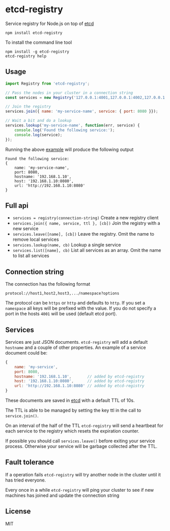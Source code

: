 # etcd-registry

Service registry for Node.js on top of [etcd](https://github.com/coreos/etcd)

	npm install etcd-registry

To install the command line tool

	npm install -g etcd-registry
	etcd-registry help

## Usage

``` js
import Registry from 'etcd-registry';

// Pass the nodes in your cluster in a connection string
const services = new Registry('127.0.0.1:4001,127.0.0.1:4002,127.0.0.1:4003');

// Join the registry
services.join({ name: 'my-service-name', service: { port: 8080 }});

// Wait a bit and do a lookup
services.lookup('my-service-name', function(err, service) {
	console.log('Found the following service:');
	console.log(service);
});

```

Running the above [example](https://github.com/mafintosh/etcd-registry/blob/master/example.js) will produce the following output

```
Found the following service:
{
	name: 'my-service-name',
	port: 8080,
	hostname: '192.168.1.10',
	host: '192.168.1.10:8080',
	url: 'http://192.168.1.10:8080'
}
```

## Full api

* `services = registry(connection-string)` Create a new registry client
* `services.join({ name, service, ttl }, [cb])` Join the registry with a new service
* `services.leave([name], [cb])` Leave the registry. Omit the name to remove local services
* `services.lookup(name, cb)` Lookup a single service
* `services.list([name], cb)` List all services as an array. Omit the name to list all services

## Connection string

The connection has the following format

	protocol://host1,host2,host3,.../namespace?options

The protocol can be `https` or `http` and defaults to `http`.
If you set a `namespace` all keys will be prefixed with the value.
If you do not specify a port in the hosts `4001` will be used (default etcd port).

## Services

Services are just JSON documents. `etcd-registry` will add a default `hostname` and a couple of other properties.
An example of a service document could be:

``` js
{
	name: 'my-service',
	port: 8080,
	hostname: '192.168.1.10',       // added by etcd-registry
	host: '192.168.1.10:8080',      // added by etcd-registry
	url: 'http://192.168.1.10:8080' // added by etcd-registry
}
```

These documents are saved in [etcd](https://github.com/coreos/etcd) with a default TTL of 10s.

The TTL is able to be managed by setting the key ttl in the call to `service.join()`.

On an interval of the half of the TTL `etcd-registry` will send a heartbeat for each service to the registry which resets the expiration counter.

If possible you should call `services.leave()` before exiting your service process. Otherwise your service will be garbage collected after the TTL.

## Fault tolerance

If a operation fails `etcd-registry` will try another node in the cluster until it has tried everyone.

Every once in a while `etcd-registry` will ping your cluster to see if new machines has joined and update the connection string

## License

MIT
